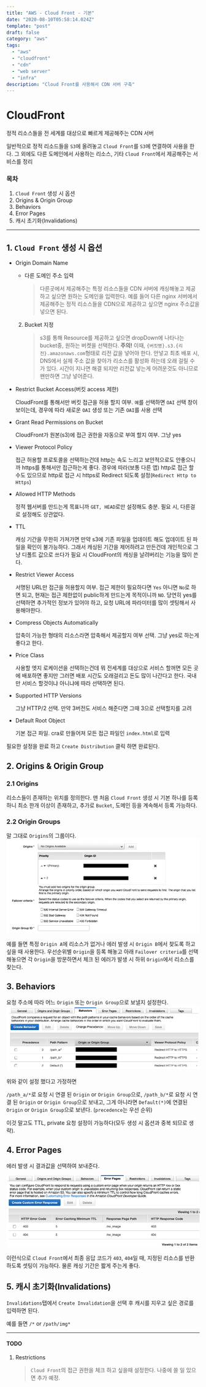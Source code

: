 ```yaml
---
title: "AWS - Cloud Front - 기본"
date: "2020-08-10T05:58:14.024Z"
template: "post"
draft: false
category: "aws"
tags:
  - "aws"
  - "cloudfront"
  - "cdn"
  - "web server"
  - "infra"
description: "Cloud Front를 사용해서 CDN 서버 구축"
---
```


# CloudFront

정적 리소스들을 전 세계를 대상으로 빠르게 제공해주는 CDN 서버

일반적으로 정적 리소드들을 `S3`에 올려놓고 `Cloud Front`를 `S3`에 연결하여 사용을 한다. 그 외에도 다른 도메인에서 사용하는 리소스, 기타 `Cloud Front`에서 제공해주는 서비스를 정리

### 목차

1. `Cloud Front` 생성 시 옵션
2. Origins & Origin Group
3. Behaviors
4. Error Pages
5. 캐시 초기화(Invalidations)

---

## 1. `Cloud Front` 생성 시 옵션

- Origin Domain Name

  - 다른 도메인 주소 입력
    > 다른곳에서 제공해주는 특정 리소스들을 CDN 서버에 캐싱해놓고 제공하고 싶으면 원하는 도메인을 입력한다. 예를 들어 다른 nginx 서버에서 제공해주는 정적 리소스들을 CDN으로 제공하고 싶으면 nginx 주소값을 넣으면 된다.

  2. Bucket 지정
     > s3를 통해 Resource를 제공하고 싶으면 dropDown에 나타나는 bucket중, 원하는 버켓을 선택한다. **주의!** 이때, `{버킷명}.s3.{리전}.amazonaws.com`형태로 리전 값을 넣어야 한다. 안넣고 최초 배포 시, DNS에서 실제 주소 값을 찾아가 리소스를 활성화 하는데 오래 걸릴 수가 있다. 시간이 지나면 해결 되지만 리전값 넣는게 어려운것도 아니므로 왠만하면 그냥 넣어준다.

* Restrict Bucket Access(버킷 access 제한)

  CloudFront를 통해서만 버킷 접근을 허용 할지 여부. `예`를 선택하면 `OAI` 선택 창이 보이는데, 경우에 따라 새로운 `OAI` 생성 또는 기존 `OAI`를 사용 선택

* Grant Read Permissions on Bucket

  CloudFront가 원본(s3)에 접근 권한을 자동으로 부여 할지 여부. 그냥 yes

* Viewer Protocol Policy

  접근 허용할 프로토콜을 선택하는건데 http는 속도 느리고 보안적으로도 안좋으니까 https를 통해서만 접근하는게 좋다. 경우에 따라(보통 다른 앱) http로 접근 할 수도 있으므로 http로 접근 시 https로 Redirect 되도록 설정(`Redirect Http to Https`)

* Allowed HTTP Methods

  정적 웹서버를 만드는게 목표니까 `GET, HEAD`로만 설정해도 충분. 필요 시, 다른걸로 설정해도 상관없다.

* TTL

  캐싱 기간을 무한히 가져가면 만약 s3에 기존 파일을 업데이트 해도 업데이트 된 파일을 확인이 불가능하다. 그래서 캐싱된 기간을 제어하려고 만든건데 개인적으로 그냥 디폴트 값으로 쓰다가 필요 시 CloudFront의 캐싱을 날려버리는 기능을 많이 쓴다.

* Restrict Viewer Access

  서명된 URL만 접근을 허용할지 여부. 접근 제한이 필요하다면 `Yes` 아니면 `No`로 하면 되고, 현재는 접근 제한없이 public하게 만드는게 목적이니까 `NO`. 당연히 yes를 선택하면 추가적인 정보가 있어야 하고, 요청 URL에 파라미터를 많이 셋팅해서 사용해야한다.

* Compress Objects Automatically

  압축이 가능한 형태의 리소스라면 압축해서 제공할지 여부 선택. 그냥 yes로 하는게 좋다고 한다.

* Price Class

  사용할 엣지 로케이션을 선택하는건데 뭐 전세계를 대상으로 서비스 할꺼면 모든 곳에 배포하면 좋지만 그러면 배포 시간도 오래걸리고 돈도 많이 나간다고 한다. 국내만 서비스 할것이냐 아니냐에 따라 선택하면 된다.

* Supported HTTP Versions

  그냥 HTTP/2 선택. 만약 3버전도 서비스 해준다면 그때 3으로 선택할지를 고려

* Default Root Object

  기본 접근 파일. cra로 만들어져 모든 접근 파일인 `index.html`로 입력

필요한 설정을 완료 하고 `Create Distribution` 클릭 하면 완료된다.

## 2. Origins & Origin Group

### 2.1 Origins

리소스들이 존재하는 위치를 정의한다. 맨 처음 `Cloud Front` 생성 시 기본 하나를 등록하니 최소 한개 이상이 존재하고, 추가로 `Bucket`, 도메인 등을 계속해서 등록 가능하다.

### 2.2 Origin Groups

말 그대로 `Origins`의 그룹이다.
![cognito_app](/blog/media/aws/cf/cf_origin1.png)

예를 들면 특정 `Origin A`에 리소스가 없거나 에러 발생 시 `Origin B`에서 찾도록 하고 싶을 때 사용한다. 우선순위별 `Origin`을 등록 해놓고 아래 `Failover criteria`를 선택 해놓으면 각 `Origin`을 방문하면서 체크 된 에러가 발생 시 하위 `Origin`에서 리소스를 찾는다.

## 3. Behaviors

요청 주소에 따라 어느 `Origin` 또는 `Origin Group`으로 보낼지 설정한다.
![cognito_app](/blog/media/aws/cf/cf_behaviors1.png)

위와 같이 설정 했다고 가정하면

`/path_a/*`로 요청 시 연결 된 `Origin` or `Origin Group`으로, `/path_b/*`로 요청 시 연결 된 `Origin` or `Origin Group`으로 보내고, 그게 아니라면 `Default(*)`에 연결된 `Origin` or `Origin Group`으로 보낸다. (`precedence`는 우선 순위)

이것 말고도 TTL, private 요청 설정이 가능하다(모두 생성 시 옵션과 중복 되므로 생략).

## 4. Error Pages

에러 발생 시 결과값을 선택하여 보내준다.

![cognito_app](/blog/media/aws/cf/cf_errorPages1.png)

이런식으로 `Cloud Front`에서 최종 응답 코드가 `403`, `404`일 때, 지정된 리소스를 반환하도록 셋팅이 가능하다. 물론 캐싱 기간은 짧게 주는게 좋다.

## 5. 캐시 초기화(Invalidations)

`Invalidations`탭에서 `Create Invalidation`을 선택 후 캐시를 지우고 싶은 경로를 입력하면 된다.

예를 들면 `/*` or `/path/img*`

---

#### TODO

1. Restrictions
   > `Cloud Front`의 접근 권한을 체크 하고 싶을때 설정한다. 나중에 쓸 일 있으면 추가 예정.
